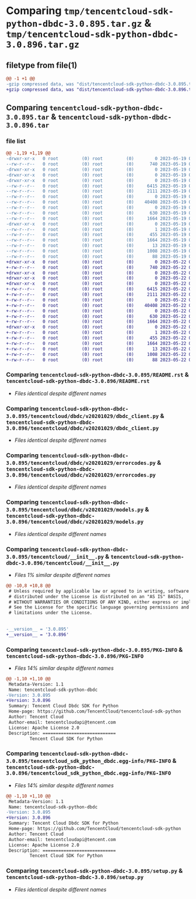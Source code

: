 # Comparing `tmp/tencentcloud-sdk-python-dbdc-3.0.895.tar.gz` & `tmp/tencentcloud-sdk-python-dbdc-3.0.896.tar.gz`

## filetype from file(1)

```diff
@@ -1 +1 @@
-gzip compressed data, was "dist/tencentcloud-sdk-python-dbdc-3.0.895.tar", last modified: Fri May 19 02:48:49 2023, max compression
+gzip compressed data, was "dist/tencentcloud-sdk-python-dbdc-3.0.896.tar", last modified: Mon May 22 00:20:58 2023, max compression
```

## Comparing `tencentcloud-sdk-python-dbdc-3.0.895.tar` & `tencentcloud-sdk-python-dbdc-3.0.896.tar`

### file list

```diff
@@ -1,19 +1,19 @@
-drwxr-xr-x   0 root         (0) root         (0)        0 2023-05-19 02:48:49.000000 tencentcloud-sdk-python-dbdc-3.0.895/
--rw-r--r--   0 root         (0) root         (0)      740 2023-05-19 02:48:49.000000 tencentcloud-sdk-python-dbdc-3.0.895/README.rst
-drwxr-xr-x   0 root         (0) root         (0)        0 2023-05-19 02:48:49.000000 tencentcloud-sdk-python-dbdc-3.0.895/tencentcloud/
-drwxr-xr-x   0 root         (0) root         (0)        0 2023-05-19 02:48:49.000000 tencentcloud-sdk-python-dbdc-3.0.895/tencentcloud/dbdc/
-drwxr-xr-x   0 root         (0) root         (0)        0 2023-05-19 02:48:49.000000 tencentcloud-sdk-python-dbdc-3.0.895/tencentcloud/dbdc/v20201029/
--rw-r--r--   0 root         (0) root         (0)     6415 2023-05-19 02:48:49.000000 tencentcloud-sdk-python-dbdc-3.0.895/tencentcloud/dbdc/v20201029/dbdc_client.py
--rw-r--r--   0 root         (0) root         (0)     2111 2023-05-19 02:48:49.000000 tencentcloud-sdk-python-dbdc-3.0.895/tencentcloud/dbdc/v20201029/errorcodes.py
--rw-r--r--   0 root         (0) root         (0)        0 2023-05-19 02:48:49.000000 tencentcloud-sdk-python-dbdc-3.0.895/tencentcloud/dbdc/v20201029/__init__.py
--rw-r--r--   0 root         (0) root         (0)    40408 2023-05-19 02:48:49.000000 tencentcloud-sdk-python-dbdc-3.0.895/tencentcloud/dbdc/v20201029/models.py
--rw-r--r--   0 root         (0) root         (0)        0 2023-05-19 02:48:49.000000 tencentcloud-sdk-python-dbdc-3.0.895/tencentcloud/dbdc/__init__.py
--rw-r--r--   0 root         (0) root         (0)      630 2023-05-19 02:48:49.000000 tencentcloud-sdk-python-dbdc-3.0.895/tencentcloud/__init__.py
--rw-r--r--   0 root         (0) root         (0)     1664 2023-05-19 02:48:49.000000 tencentcloud-sdk-python-dbdc-3.0.895/PKG-INFO
-drwxr-xr-x   0 root         (0) root         (0)        0 2023-05-19 02:48:49.000000 tencentcloud-sdk-python-dbdc-3.0.895/tencentcloud_sdk_python_dbdc.egg-info/
--rw-r--r--   0 root         (0) root         (0)        1 2023-05-19 02:48:49.000000 tencentcloud-sdk-python-dbdc-3.0.895/tencentcloud_sdk_python_dbdc.egg-info/dependency_links.txt
--rw-r--r--   0 root         (0) root         (0)      455 2023-05-19 02:48:49.000000 tencentcloud-sdk-python-dbdc-3.0.895/tencentcloud_sdk_python_dbdc.egg-info/SOURCES.txt
--rw-r--r--   0 root         (0) root         (0)     1664 2023-05-19 02:48:49.000000 tencentcloud-sdk-python-dbdc-3.0.895/tencentcloud_sdk_python_dbdc.egg-info/PKG-INFO
--rw-r--r--   0 root         (0) root         (0)       13 2023-05-19 02:48:49.000000 tencentcloud-sdk-python-dbdc-3.0.895/tencentcloud_sdk_python_dbdc.egg-info/top_level.txt
--rw-r--r--   0 root         (0) root         (0)     1008 2023-05-19 02:48:49.000000 tencentcloud-sdk-python-dbdc-3.0.895/setup.py
--rw-r--r--   0 root         (0) root         (0)       88 2023-05-19 02:48:49.000000 tencentcloud-sdk-python-dbdc-3.0.895/setup.cfg
+drwxr-xr-x   0 root         (0) root         (0)        0 2023-05-22 00:20:58.000000 tencentcloud-sdk-python-dbdc-3.0.896/
+-rw-r--r--   0 root         (0) root         (0)      740 2023-05-22 00:20:58.000000 tencentcloud-sdk-python-dbdc-3.0.896/README.rst
+drwxr-xr-x   0 root         (0) root         (0)        0 2023-05-22 00:20:58.000000 tencentcloud-sdk-python-dbdc-3.0.896/tencentcloud/
+drwxr-xr-x   0 root         (0) root         (0)        0 2023-05-22 00:20:58.000000 tencentcloud-sdk-python-dbdc-3.0.896/tencentcloud/dbdc/
+drwxr-xr-x   0 root         (0) root         (0)        0 2023-05-22 00:20:58.000000 tencentcloud-sdk-python-dbdc-3.0.896/tencentcloud/dbdc/v20201029/
+-rw-r--r--   0 root         (0) root         (0)     6415 2023-05-22 00:20:58.000000 tencentcloud-sdk-python-dbdc-3.0.896/tencentcloud/dbdc/v20201029/dbdc_client.py
+-rw-r--r--   0 root         (0) root         (0)     2111 2023-05-22 00:20:58.000000 tencentcloud-sdk-python-dbdc-3.0.896/tencentcloud/dbdc/v20201029/errorcodes.py
+-rw-r--r--   0 root         (0) root         (0)        0 2023-05-22 00:20:58.000000 tencentcloud-sdk-python-dbdc-3.0.896/tencentcloud/dbdc/v20201029/__init__.py
+-rw-r--r--   0 root         (0) root         (0)    40408 2023-05-22 00:20:58.000000 tencentcloud-sdk-python-dbdc-3.0.896/tencentcloud/dbdc/v20201029/models.py
+-rw-r--r--   0 root         (0) root         (0)        0 2023-05-22 00:20:58.000000 tencentcloud-sdk-python-dbdc-3.0.896/tencentcloud/dbdc/__init__.py
+-rw-r--r--   0 root         (0) root         (0)      630 2023-05-22 00:20:58.000000 tencentcloud-sdk-python-dbdc-3.0.896/tencentcloud/__init__.py
+-rw-r--r--   0 root         (0) root         (0)     1664 2023-05-22 00:20:58.000000 tencentcloud-sdk-python-dbdc-3.0.896/PKG-INFO
+drwxr-xr-x   0 root         (0) root         (0)        0 2023-05-22 00:20:58.000000 tencentcloud-sdk-python-dbdc-3.0.896/tencentcloud_sdk_python_dbdc.egg-info/
+-rw-r--r--   0 root         (0) root         (0)        1 2023-05-22 00:20:58.000000 tencentcloud-sdk-python-dbdc-3.0.896/tencentcloud_sdk_python_dbdc.egg-info/dependency_links.txt
+-rw-r--r--   0 root         (0) root         (0)      455 2023-05-22 00:20:58.000000 tencentcloud-sdk-python-dbdc-3.0.896/tencentcloud_sdk_python_dbdc.egg-info/SOURCES.txt
+-rw-r--r--   0 root         (0) root         (0)     1664 2023-05-22 00:20:58.000000 tencentcloud-sdk-python-dbdc-3.0.896/tencentcloud_sdk_python_dbdc.egg-info/PKG-INFO
+-rw-r--r--   0 root         (0) root         (0)       13 2023-05-22 00:20:58.000000 tencentcloud-sdk-python-dbdc-3.0.896/tencentcloud_sdk_python_dbdc.egg-info/top_level.txt
+-rw-r--r--   0 root         (0) root         (0)     1008 2023-05-22 00:20:58.000000 tencentcloud-sdk-python-dbdc-3.0.896/setup.py
+-rw-r--r--   0 root         (0) root         (0)       88 2023-05-22 00:20:58.000000 tencentcloud-sdk-python-dbdc-3.0.896/setup.cfg
```

### Comparing `tencentcloud-sdk-python-dbdc-3.0.895/README.rst` & `tencentcloud-sdk-python-dbdc-3.0.896/README.rst`

 * *Files identical despite different names*

### Comparing `tencentcloud-sdk-python-dbdc-3.0.895/tencentcloud/dbdc/v20201029/dbdc_client.py` & `tencentcloud-sdk-python-dbdc-3.0.896/tencentcloud/dbdc/v20201029/dbdc_client.py`

 * *Files identical despite different names*

### Comparing `tencentcloud-sdk-python-dbdc-3.0.895/tencentcloud/dbdc/v20201029/errorcodes.py` & `tencentcloud-sdk-python-dbdc-3.0.896/tencentcloud/dbdc/v20201029/errorcodes.py`

 * *Files identical despite different names*

### Comparing `tencentcloud-sdk-python-dbdc-3.0.895/tencentcloud/dbdc/v20201029/models.py` & `tencentcloud-sdk-python-dbdc-3.0.896/tencentcloud/dbdc/v20201029/models.py`

 * *Files identical despite different names*

### Comparing `tencentcloud-sdk-python-dbdc-3.0.895/tencentcloud/__init__.py` & `tencentcloud-sdk-python-dbdc-3.0.896/tencentcloud/__init__.py`

 * *Files 1% similar despite different names*

```diff
@@ -10,8 +10,8 @@
 # Unless required by applicable law or agreed to in writing, software
 # distributed under the License is distributed on an "AS IS" BASIS,
 # WITHOUT WARRANTIES OR CONDITIONS OF ANY KIND, either express or implied.
 # See the License for the specific language governing permissions and
 # limitations under the License.
 
 
-__version__ = '3.0.895'
+__version__ = '3.0.896'
```

### Comparing `tencentcloud-sdk-python-dbdc-3.0.895/PKG-INFO` & `tencentcloud-sdk-python-dbdc-3.0.896/PKG-INFO`

 * *Files 14% similar despite different names*

```diff
@@ -1,10 +1,10 @@
 Metadata-Version: 1.1
 Name: tencentcloud-sdk-python-dbdc
-Version: 3.0.895
+Version: 3.0.896
 Summary: Tencent Cloud Dbdc SDK for Python
 Home-page: https://github.com/TencentCloud/tencentcloud-sdk-python
 Author: Tencent Cloud
 Author-email: tencentcloudapi@tencent.com
 License: Apache License 2.0
 Description: ============================
         Tencent Cloud SDK for Python
```

### Comparing `tencentcloud-sdk-python-dbdc-3.0.895/tencentcloud_sdk_python_dbdc.egg-info/PKG-INFO` & `tencentcloud-sdk-python-dbdc-3.0.896/tencentcloud_sdk_python_dbdc.egg-info/PKG-INFO`

 * *Files 14% similar despite different names*

```diff
@@ -1,10 +1,10 @@
 Metadata-Version: 1.1
 Name: tencentcloud-sdk-python-dbdc
-Version: 3.0.895
+Version: 3.0.896
 Summary: Tencent Cloud Dbdc SDK for Python
 Home-page: https://github.com/TencentCloud/tencentcloud-sdk-python
 Author: Tencent Cloud
 Author-email: tencentcloudapi@tencent.com
 License: Apache License 2.0
 Description: ============================
         Tencent Cloud SDK for Python
```

### Comparing `tencentcloud-sdk-python-dbdc-3.0.895/setup.py` & `tencentcloud-sdk-python-dbdc-3.0.896/setup.py`

 * *Files identical despite different names*

